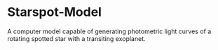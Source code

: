# Starspot-Model
A computer model capable of generating photometric light curves of a rotating spotted star with a transiting exoplanet.
